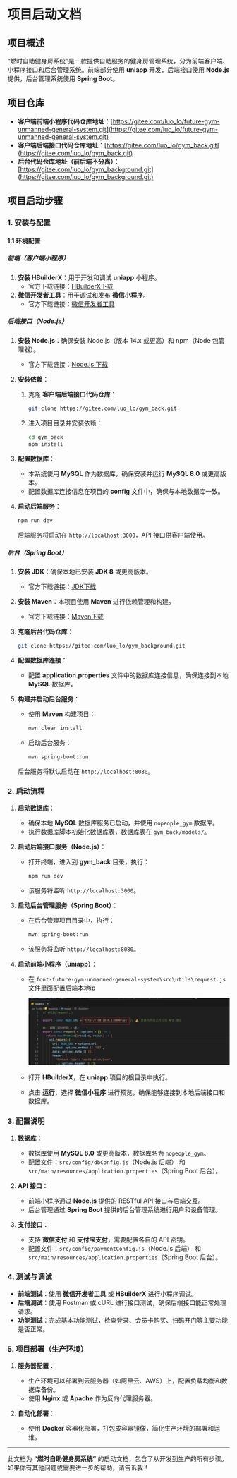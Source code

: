 # 项目启动文档

## 项目概述

“燃时自助健身房系统”是一款提供自助服务的健身房管理系统，分为前端客户端、小程序接口和后台管理系统。前端部分使用 **uniapp** 开发，后端接口使用 **Node.js** 提供，后台管理系统使用 **Spring Boot**。

## 项目仓库

- **客户端前端小程序代码仓库地址**：[https://gitee.com/luo_lo/future-gym-unmanned-general-system.git](https://gitee.com/luo_lo/future-gym-unmanned-general-system.git)
- **客户端后端接口代码仓库地址**：[https://gitee.com/luo_lo/gym_back.git](https://gitee.com/luo_lo/gym_back.git)
- **后台代码仓库地址（前后端不分离）**：[https://gitee.com/luo_lo/gym_background.git](https://gitee.com/luo_lo/gym_background.git)

## 项目启动步骤

### 1. 安装与配置

#### 1.1 环境配置

##### 前端（客户端小程序）

1. **安装 HBuilderX**：用于开发和调试 **uniapp** 小程序。
   - 官方下载链接：[HBuilderX下载](https://www.dcloud.io/hbuilderx.html)
2. **微信开发者工具**：用于调试和发布 **微信小程序**。
   - 官方下载链接：[微信开发者工具](https://developers.weixin.qq.com/miniprogram/dev/devtools/download.html)

##### 后端接口（Node.js）

1. **安装 Node.js**：确保安装 Node.js（版本 14.x 或更高）和 npm（Node 包管理器）。

   - 官方下载链接：[Node.js 下载](https://nodejs.org/)
2. **安装依赖**：

   1. 克隆 **客户端后端接口代码仓库**：
      ```bash
      git clone https://gitee.com/luo_lo/gym_back.git
      ```
   2. 进入项目目录并安装依赖：
      ```bash
      cd gym_back
      npm install
      ```
3. **配置数据库**：

   - 本系统使用 **MySQL** 作为数据库，确保安装并运行 **MySQL 8.0** 或更高版本。
   - 配置数据库连接信息在项目的 **config** 文件中，确保与本地数据库一致。
4. **启动后端服务**：

   ```bash
   npm run dev
   ```

   后端服务将启动在 `http://localhost:3000`，API 接口供客户端使用。

##### 后台（Spring Boot）

1. **安装 JDK**：确保本地已安装 **JDK 8** 或更高版本。

   - 官方下载链接：[JDK下载](https://www.oracle.com/java/technologies/javase-downloads.html)
2. **安装 Maven**：本项目使用 **Maven** 进行依赖管理和构建。

   - 官方下载链接：[Maven下载](https://maven.apache.org/download.cgi)
3. **克隆后台代码仓库**：

   ```bash
   git clone https://gitee.com/luo_lo/gym_background.git
   ```
4. **配置数据库连接**：

   - 配置 **application.properties** 文件中的数据库连接信息，确保连接到本地 **MySQL** 数据库。
5. **构建并启动后台服务**：

   - 使用 **Maven** 构建项目：
     ```bash
     mvn clean install
     ```
   - 启动后台服务：
     ```bash
     mvn spring-boot:run
     ```

   后台服务将默认启动在 `http://localhost:8080`。

### 2. 启动流程

1. **启动数据库**：

   - 确保本地 **MySQL** 数据库服务已启动，并使用 `nopeople_gym` 数据库。
   - 执行数据库脚本初始化数据库表，数据库表在 `gym_back/models/`。
2. **启动后端接口服务（Node.js）**：

   - 打开终端，进入到 **gym_back** 目录，执行：
     ```bash
     npm run dev
     ```
   - 该服务将监听 `http://localhost:3000`。
3. **启动后台管理服务（Spring Boot）**：

   - 在后台管理项目目录中，执行：
     ```bash
     mvn spring-boot:run
     ```
   - 该服务将监听 `http://localhost:8080`。
4. **启动前端小程序（uniapp）**：

   - 在 `font-future-gym-unmanned-general-system\src\utils\request.js` 文件里面配置后端本地ip

     ![1750363949616](image/project_startup_document/1750363949616.png)
   - 打开 **HBuilderX**，在 **uniapp** 项目的根目录中执行。
   - 点击 **运行**，选择 **微信小程序** 进行预览，确保能够连接到本地后端接口和数据库。

### 3. 配置说明

1. **数据库**：

   - 数据库使用 **MySQL 8.0** 或更高版本，数据库名为 `nopeople_gym`。
   - 配置文件：`src/config/dbConfig.js`（Node.js 后端） 和 `src/main/resources/application.properties`（Spring Boot 后台）。
2. **API 接口**：

   - 前端小程序通过 **Node.js** 提供的 RESTful API 接口与后端交互。
   - 后台管理通过 **Spring Boot** 提供的后台管理系统进行用户和设备管理。
3. **支付接口**：

   - 支持 **微信支付** 和 **支付宝支付**，需要配置各自的 API 密钥。
   - 配置文件：`src/config/paymentConfig.js`（Node.js 后端） 和 `src/main/resources/application.properties`（Spring Boot 后台）。

### 4. 测试与调试

- **前端测试**：使用 **微信开发者工具** 或 **HBuilderX** 进行小程序调试。
- **后端测试**：使用 Postman 或 cURL 进行接口测试，确保后端接口能正常处理请求。
- **功能测试**：完成基本功能测试，检查登录、会员卡购买、扫码开门等主要功能是否正常。

### 5. 项目部署（生产环境）

1. **服务器配置**：

   - 生产环境可以部署到云服务器（如阿里云、AWS）上，配置负载均衡和数据库备份。
   - 使用 **Nginx** 或 **Apache** 作为反向代理服务器。
2. **自动化部署**：

   - 使用 **Docker** 容器化部署，打包成容器镜像，简化生产环境的部署和运维。

---

此文档为 **“燃时自助健身房系统”** 的启动文档，包含了从开发到生产的所有步骤。如果你有其他问题或需要进一步的帮助，请告诉我！
